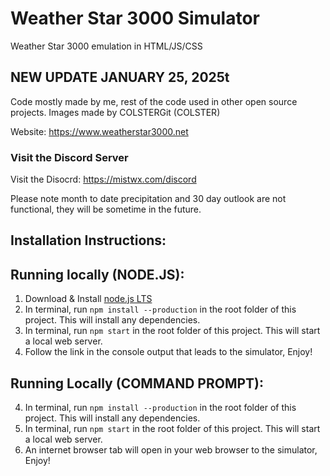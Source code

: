 # Weather Star 3000 Simulator
Weather Star 3000 emulation in HTML/JS/CSS

## NEW UPDATE JANUARY 25, 2025t

Code mostly made by me, rest of the code used in other open source projects.
Images made by COLSTERGit (COLSTER)

Website: https://www.weatherstar3000.net

### Visit the Discord Server
Visit the Disocrd: https://mistwx.com/discord

Please note month to date precipitation and 30 day outlook are not functional, they will be sometime in the future.

## Installation Instructions:
## Running locally (NODE.JS):
1. Download & Install [node.js LTS](https://nodejs.org/en/)
5. In terminal, run `npm install --production` in the root folder of this project. This will install any dependencies.
6. In terminal, run `npm start` in the root folder of this project. This will start a local web server.
7. Follow the link in the console output that leads to the simulator, Enjoy!

## Running Locally (COMMAND PROMPT):
4. In terminal, run `npm install --production` in the root folder of this project. This will install any dependencies.
5. In terminal, run `npm start` in the root folder of this project. This will start a local web server.
6. An internet browser tab will open in your web browser to the simulator, Enjoy!
